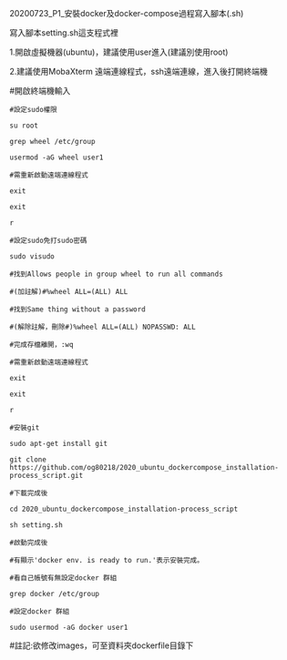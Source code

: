 20200723_P1_安裝docker及docker-compose過程寫入腳本(.sh)

寫入腳本setting.sh這支程式裡

1.開啟虛擬機器(ubuntu)，建議使用user進入(建議別使用root)

2.建議使用MobaXterm 遠端連線程式，ssh遠端連線，進入後打開終端機

  #開啟終端機輸入
	
	#設定sudo權限
	
	su root
	
	grep wheel /etc/group
	
	usermod -aG wheel user1
	
	#需重新啟動遠端連線程式
	
	exit
	
	exit
	
	r
	
	#設定sudo免打sudo密碼
	
	sudo visudo
	
	#找到Allows people in group wheel to run all commands
	
	#(加註解)#%wheel ALL=(ALL)	ALL
	
	#找到Same thing without a password
	
	#(解除註解，刪除#)%wheel ALL=(ALL)	NOPASSWD: ALL
	
	#完成存檔離開，:wq
	
	#需重新啟動遠端連線程式
	
	exit
	
	exit
	
	r
	
	#安裝git
	
	sudo apt-get install git
  
    git clone https://github.com/og80218/2020_ubuntu_dockercompose_installation-process_script.git
	
	#下載完成後
	
	cd 2020_ubuntu_dockercompose_installation-process_script
	
	sh setting.sh
	
	#啟動完成後
	
	#有顯示'docker env. is ready to run.'表示安裝完成。
	
	#看自己帳號有無設定docker 群組
	
	grep docker /etc/group
	
	#設定docker 群組
	
	sudo usermod -aG docker user1
	
#註記:欲修改images，可至資料夾dockerfile目錄下